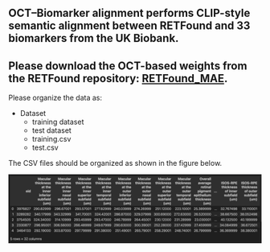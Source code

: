 OCT–Biomarker alignment performs CLIP-style semantic alignment between RETFound and 33 biomarkers from the UK Biobank.
---
Please download the OCT-based weights from the RETFound repository: [RETFound_MAE](https://github.com/rmaphoh/RETFound_MAE).
---
Please organize the data as:
- Dataset
  - training dataset
  - test dataset
  - training.csv
  - test.csv

The CSV files should be organized as shown in the figure below.

![Dataset layout](./data_architecture.png)




